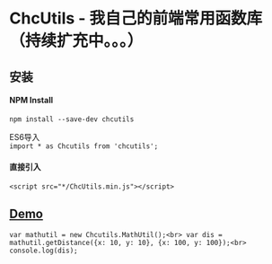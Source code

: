 # ChcUtils - 我自己的前端常用函数库（持续扩充中。。。）

## 安装
#### NPM Install
`npm install --save-dev chcutils`

ES6导入<br>
`import * as Chcutils from 'chcutils';`

#### 直接引入
`<script src="*/ChcUtils.min.js"></script>`

## [Demo](https://lansechahu.github.io/ChcUtils/)
`
var mathutil = new Chcutils.MathUtil();<br>
var dis = mathutil.getDistance({x: 10, y: 10}, {x: 100, y: 100});<br>
console.log(dis);
`